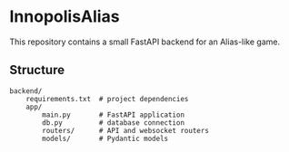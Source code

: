# InnopolisAlias

This repository contains a small FastAPI backend for an Alias-like game.

## Structure

```
backend/
    requirements.txt  # project dependencies
    app/
        main.py       # FastAPI application
        db.py         # database connection
        routers/      # API and websocket routers
        models/       # Pydantic models
```
